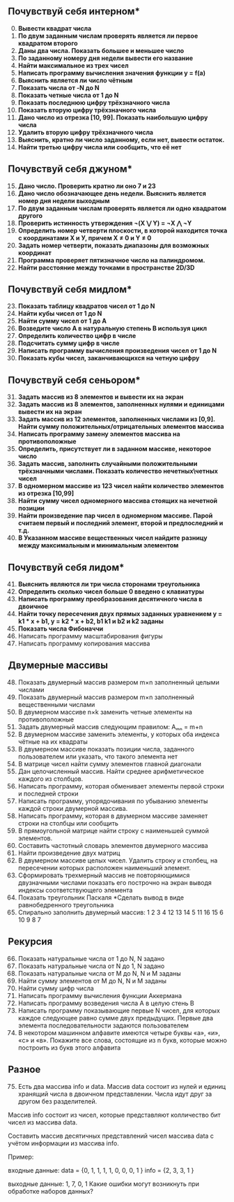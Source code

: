 ## Почувствуй себя интерном*
 0. **Вывести квадрат числа**
 1. **По двум заданным числам проверять является ли первое квадратом второго**
 2. **Даны два числа. Показать большее и меньшее число**
 3. **По заданному номеру дня недели вывести его название**
 4. **Найти максимальное из трех чисел**
 5. **Написать программу вычисления значения функции y = f(a)**
 6. **Выяснить является ли число чётным**
 7. **Показать числа от -N до N**
 8. **Показать четные числа от 1 до N**
 9. **Показать последнюю цифру трёхзначного числа**
10. **Показать вторую цифру трёхзначного числа**
11. **Дано число из отрезка [10, 99]. Показать наибольшую цифру числа**
12. **Удалить вторую цифру трёхзначного числа**
13. **Выяснить, кратно ли число заданному, если нет, вывести остаток.**
14. **Найти третью цифру числа или сообщить, что её нет**

## Почувствуй себя джуном*
15. **Дано число. Проверить кратно ли оно 7 и 23**
16. **Дано число обозначающее день недели. Выяснить является номер дня недели выходным** 
17. **По двум заданным числам проверять является ли одно квадратом другого**
18. **Проверить истинность утверждения ¬(X ⋁ Y) = ¬X ⋀ ¬Y**
19. **Определить номер четверти плоскости, в которой находится точка с координатами Х и У, причем X ≠ 0 и Y ≠ 0**
20. **Задать номер четверти, показать диапазоны для возможных координат**
21. **Программа проверяет пятизначное число на палиндромом.**
22. **Найти расстояние между точками в пространстве 2D/3D**

## Почувствуй себя мидлом*
23. **Показать таблицу квадратов чисел от 1 до N** 
24. **Найти кубы чисел от 1 до N**
25. **Найти сумму чисел от 1 до А**
26. **Возведите число А в натуральную степень B используя цикл**
27. **Определить количество цифр в числе**
28. **Подсчитать сумму цифр в числе**
29. **Написать программу вычисления произведения чисел от 1 до N**
30. **Показать кубы чисел, заканчивающихся на четную цифру**

## Почувствуй себя сеньором*
31. **Задать массив из 8 элементов и вывести их на экран**
32. **Задать массив из 8 элементов, заполненных нулями и единицами вывести их на экран**
33. **Задать массив из 12 элементов, заполненных числами из [0,9]. Найти сумму положительных/отрицательных элементов массива**
34. **Написать программу замену элементов массива на противоположные**
35. **Определить, присутствует ли в заданном массиве, некоторое число** 
36. **Задать массив, заполнить случайными положительными трёхзначными числами. Показать количество нечетных\четных чисел**
37. **В одномерном массиве из 123 чисел найти количество элементов из отрезка [10,99]**
38. **Найти сумму чисел одномерного массива стоящих на нечетной позиции**
39. **Найти произведение пар чисел в одномерном массиве. Парой считаем первый и последний элемент, второй и предпоследний и т.д.**
40. **В Указанном массиве вещественных чисел найдите разницу между максимальным и минимальным элементом**

## Почувствуй себя лидом*
41. **Выяснить являются ли три числа сторонами треугольника** 
42. **Определить сколько чисел больше 0 введено с клавиатуры**
43. **Написать программу преобразования десятичного числа в двоичное**
44. **Найти точку пересечения двух прямых заданных уравнением y = k1 * x + b1, y = k2 * x + b2, b1 k1 и b2 и k2 заданы**
45. **Показать числа Фибоначчи**
46. Написать программу масштабирования фигуры
47. Написать программу копирования массива
## Двумерные массивы
48. Показать двумерный массив размером m×n заполненный целыми числами
49. Показать двумерный массив размером m×n заполненный вещественными числами
50. В двумерном массиве n×k заменить четные элементы на противоположные
51. Задать двумерный массив следующим правилом: Aₘₙ = m+n
52. В двумерном массиве заменить элементы, у которых оба индекса чётные на их квадраты
53. В двумерном массиве показать позиции числа, заданного пользователем или указать, что такого элемента нет
54. В матрице чисел найти сумму элементов главной диагонали
55. Дан целочисленный массив. Найти среднее арифметическое каждого из столбцов.
56. Написать программу, которая обменивает элементы первой строки и последней строки
57. Написать программу, упорядочивания по убыванию элементы каждой строки двумерной массива.
58. Написать программу, которая в двумерном массиве заменяет строки на столбцы или сообщить
59. В прямоугольной матрице найти строку с наименьшей суммой элементов.
60. Составить частотный словарь элементов двумерного массива
61. Найти произведение двух матриц
62. В двумерном массиве целых чисел. Удалить строку и столбец, на пересечении которых расположен наименьший элемент.
63. Сформировать трехмерный массив не повторяющимися двузначными числами показать его построчно на экран выводя индексы соответствующего элемента
64. Показать треугольник Паскаля *Сделать вывод в виде равнобедренного треугольника
65. Спирально заполнить двумерный массив:
  1  2  3  4
 12 13 14  5
 11 16 15  6
 10  9  8  7 
## Рекурсия
66. Показать натуральные числа от 1 до N, N задано
67. Показать натуральные числа от N до 1, N задано
68. Показать натуральные числа от M до N, N и M заданы
69. Найти сумму элементов от M до N, N и M заданы
70. Найти сумму цифр числа
71. Написать программу вычисления функции Аккермана
72. Написать программу возведения числа А в целую стень B
73. Написать программу показывающие первые N чисел, для которых каждое следующее равно сумме двух предыдущих. Первые два элемента последовательности задаются пользователем
74. В некотором машинном алфавите имеются четыре буквы «а», «и», «с» и «в». Покажите все слова, состоящие из n букв, которые можно построить из букв этого алфавита
## Разное
75. Есть два массива info и data.
Массив data состоит из нулей и единиц хранящий числа в двоичном представлении. Числа идут друг за другом без разделителей.

Массив info состоит из чисел, которые представляют колличество бит чисел из массива data.

Составить массив десятичных представлений чисел массива data с учётом информации из массива info.

Пример:

входные данные:
data = {0, 1, 1, 1, 1, 0, 0, 0, 1 }
info = {2, 3, 3, 1 }

выходные данные:
1, 7, 0, 1
Какие ошибки могут возникнуть при обработке наборов данных?
